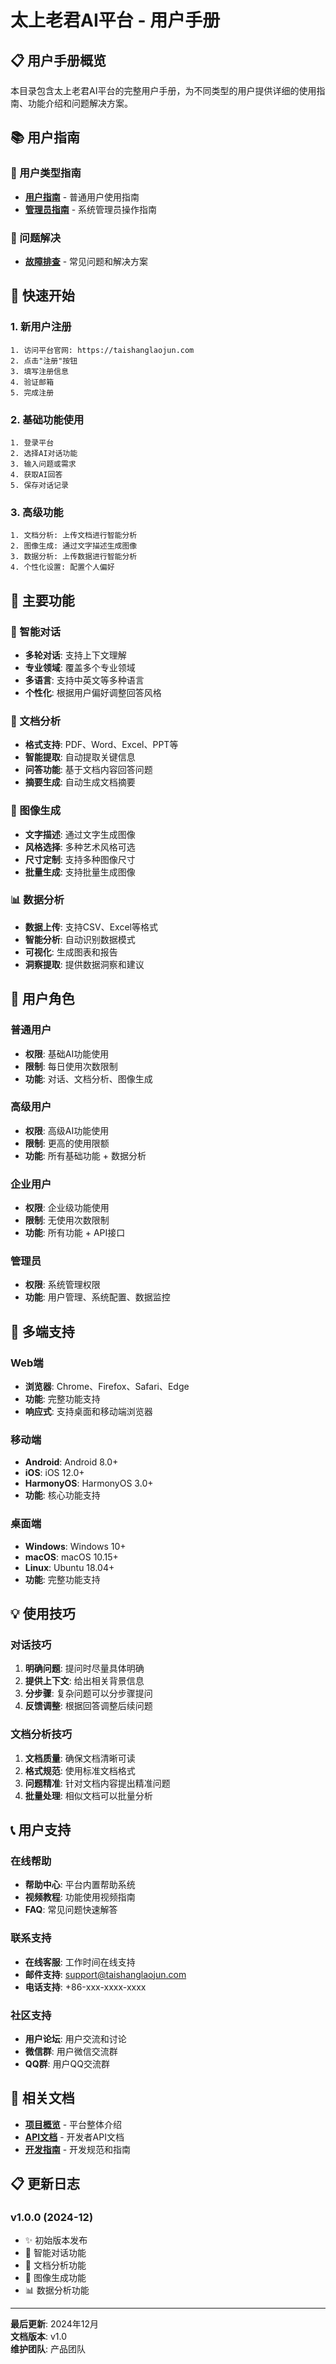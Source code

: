 # 太上老君AI平台 - 用户手册

## 📋 用户手册概览

本目录包含太上老君AI平台的完整用户手册，为不同类型的用户提供详细的使用指南、功能介绍和问题解决方案。

## 📚 用户指南

### 👥 用户类型指南
- **[用户指南](./user-guide.md)** - 普通用户使用指南
- **[管理员指南](./admin-guide.md)** - 系统管理员操作指南

### 🔧 问题解决
- **[故障排查](./troubleshooting.md)** - 常见问题和解决方案

## 🚀 快速开始

### 1. 新用户注册
```
1. 访问平台官网: https://taishanglaojun.com
2. 点击"注册"按钮
3. 填写注册信息
4. 验证邮箱
5. 完成注册
```

### 2. 基础功能使用
```
1. 登录平台
2. 选择AI对话功能
3. 输入问题或需求
4. 获取AI回答
5. 保存对话记录
```

### 3. 高级功能
```
1. 文档分析: 上传文档进行智能分析
2. 图像生成: 通过文字描述生成图像
3. 数据分析: 上传数据进行智能分析
4. 个性化设置: 配置个人偏好
```

## 🎯 主要功能

### 💬 智能对话
- **多轮对话**: 支持上下文理解
- **专业领域**: 覆盖多个专业领域
- **多语言**: 支持中英文等多种语言
- **个性化**: 根据用户偏好调整回答风格

### 📄 文档分析
- **格式支持**: PDF、Word、Excel、PPT等
- **智能提取**: 自动提取关键信息
- **问答功能**: 基于文档内容回答问题
- **摘要生成**: 自动生成文档摘要

### 🎨 图像生成
- **文字描述**: 通过文字生成图像
- **风格选择**: 多种艺术风格可选
- **尺寸定制**: 支持多种图像尺寸
- **批量生成**: 支持批量生成图像

### 📊 数据分析
- **数据上传**: 支持CSV、Excel等格式
- **智能分析**: 自动识别数据模式
- **可视化**: 生成图表和报告
- **洞察提取**: 提供数据洞察和建议

## 👤 用户角色

### 普通用户
- **权限**: 基础AI功能使用
- **限制**: 每日使用次数限制
- **功能**: 对话、文档分析、图像生成

### 高级用户
- **权限**: 高级AI功能使用
- **限制**: 更高的使用限额
- **功能**: 所有基础功能 + 数据分析

### 企业用户
- **权限**: 企业级功能使用
- **限制**: 无使用次数限制
- **功能**: 所有功能 + API接口

### 管理员
- **权限**: 系统管理权限
- **功能**: 用户管理、系统配置、数据监控

## 📱 多端支持

### Web端
- **浏览器**: Chrome、Firefox、Safari、Edge
- **功能**: 完整功能支持
- **响应式**: 支持桌面和移动端浏览器

### 移动端
- **Android**: Android 8.0+
- **iOS**: iOS 12.0+
- **HarmonyOS**: HarmonyOS 3.0+
- **功能**: 核心功能支持

### 桌面端
- **Windows**: Windows 10+
- **macOS**: macOS 10.15+
- **Linux**: Ubuntu 18.04+
- **功能**: 完整功能支持

## 💡 使用技巧

### 对话技巧
1. **明确问题**: 提问时尽量具体明确
2. **提供上下文**: 给出相关背景信息
3. **分步骤**: 复杂问题可以分步骤提问
4. **反馈调整**: 根据回答调整后续问题

### 文档分析技巧
1. **文档质量**: 确保文档清晰可读
2. **格式规范**: 使用标准文档格式
3. **问题精准**: 针对文档内容提出精准问题
4. **批量处理**: 相似文档可以批量分析

## 📞 用户支持

### 在线帮助
- **帮助中心**: 平台内置帮助系统
- **视频教程**: 功能使用视频指南
- **FAQ**: 常见问题快速解答

### 联系支持
- **在线客服**: 工作时间在线支持
- **邮件支持**: support@taishanglaojun.com
- **电话支持**: +86-xxx-xxxx-xxxx

### 社区支持
- **用户论坛**: 用户交流和讨论
- **微信群**: 用户微信交流群
- **QQ群**: 用户QQ交流群

## 📖 相关文档

- **[项目概览](../00-项目概览/README.md)** - 平台整体介绍
- **[API文档](../06-API文档/README.md)** - 开发者API文档
- **[开发指南](../07-开发指南/README.md)** - 开发规范和指南

## 📋 更新日志

### v1.0.0 (2024-12)
- ✨ 初始版本发布
- 💬 智能对话功能
- 📄 文档分析功能
- 🎨 图像生成功能
- 📊 数据分析功能

---

**最后更新**: 2024年12月  
**文档版本**: v1.0  
**维护团队**: 产品团队